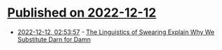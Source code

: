 # [Published on 2022-12-12](index.md)

* [2022-12-12, 02:53:57](https://news.ycombinator.com/item?id=33950319) - [The Linguistics of Swearing Explain Why We Substitute Darn for Damn](https://www.scientificamerican.com/article/the-linguistics-of-swearing-explain-why-we-substitute-darn-for-damn/)
